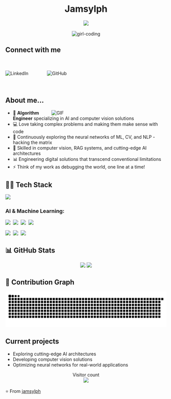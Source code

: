 <h1 align="center">Jamsylph</h1>
<p align="center">
<img src="https://readme-typing-svg.herokuapp.com/?color=00FFFF&width=380&height=45&lines=Algorithm+Engineer;AI+%26+Computer+Vision;NLP+%26+Deep+Learning;Where+Reality+Meets+Imagination&center=true&duration=1000&pause=200"></a>
</p>

<div align="center">
  <img src="https://media.giphy.com/media/L1R1tvI9svkIWwpVYr/giphy.gif" width="450" alt="girl-coding" />
</div>

## Connect with me

<br><br>
<a href="https://linkedin.com/in/jamsylph" target="_blank">
  <img align="left" alt="LinkedIn" width="130px" src="https://img.shields.io/badge/linkedin-%231E77B5.svg?&style=for-the-badge&logo=linkedin&logoColor=white" />
</a>
<a href="https://github.com/jamsylph" target="_blank">
  <img align="left" alt="GitHub" width="130px" src="https://img.shields.io/badge/github-%2324292e.svg?&style=for-the-badge&logo=github&logoColor=white" />
</a>
<br><br><br>

## About me...

<img align="right" alt="GIF" src="https://media.giphy.com/media/3oKIPEqDGUULpEU0aQ/giphy.gif" width="360px"/>

- 🔮 **Algorithm Engineer** specializing in AI and computer vision solutions
- 💻 Love taking complex problems and making them make sense with code
- 🚀 Continuously exploring the neural networks of ML, CV, and NLP - hacking the matrix
- 🤖 Skilled in computer vision, RAG systems, and cutting-edge AI architectures
- 📊 Engineering digital solutions that transcend conventional limitations
- ⚡ Think of my work as debugging the world, one line at a time!

## 👨‍💻 Tech Stack

<p align="left">
  <a href="https://skillicons.dev">
    <img src="https://skillicons.dev/icons?i=python,cpp,pytorch,tensorflow,opencv,mysql,vscode,linux,git,docker,vim,bash" />
  </a>
</p>

### AI & Machine Learning:
<p>
  <img src="https://img.shields.io/badge/Machine_Learning-4B8BBE?style=for-the-badge&logoColor=black&labelColor=00FFFF" />&nbsp;
  <img src="https://img.shields.io/badge/Computer_Vision-5C3EE8?style=for-the-badge&logoColor=black&labelColor=00FFFF" />&nbsp;
  <img src="https://img.shields.io/badge/Deep_Learning-FF6F00?style=for-the-badge&logoColor=black&labelColor=00FFFF" />&nbsp;
  <img src="https://img.shields.io/badge/NLP-9CF?style=for-the-badge&logoColor=black&labelColor=00FFFF" />
</p>

<p>
  <img src="https://img.shields.io/badge/Object_Detection-CD5C5C?style=for-the-badge&logoColor=black&labelColor=00FFFF" />&nbsp;
  <img src="https://img.shields.io/badge/RAG-8B00FF?style=for-the-badge&logoColor=black&labelColor=00FFFF" />&nbsp;
  <img src="https://img.shields.io/badge/Data_Analysis-25A162?style=for-the-badge&logoColor=black&labelColor=00FFFF" />
</p>

## 📊 GitHub Stats

<p align="center">
  <img height="180em" src="https://github-readme-stats.vercel.app/api?username=jamsylph&show_icons=true&hide_border=true&count_private=true&include_all_commits=true&theme=radical" />
  <img height="180em" src="https://github-readme-stats.vercel.app/api/top-langs/?username=jamsylph&hide_border=true&layout=compact&theme=radical" />
</p>

## 🐍 Contribution Graph

<div align="center">
  <picture>
    <source media="(prefers-color-scheme: dark)" srcset="https://raw.githubusercontent.com/jamsylph/jamsylph/output/github-contribution-grid-snake-dark.svg">
    <source media="(prefers-color-scheme: light)" srcset="https://raw.githubusercontent.com/jamsylph/jamsylph/output/github-contribution-grid-snake.svg">
    <img alt="snake animation" src="https://raw.githubusercontent.com/jamsylph/jamsylph/output/github-contribution-grid-snake.svg">
  </picture>
</div>

## Current projects
- Exploring cutting-edge AI architectures
- Developing computer vision solutions
- Optimizing neural networks for real-world applications

<p align="center"> 
  Visitor count<br>
  <img src="https://komarev.com/ghpvc/?username=jamsylph&color=00FFFF" />
</p>

⭐️ From [jamsylph](https://github.com/jamsylph)
